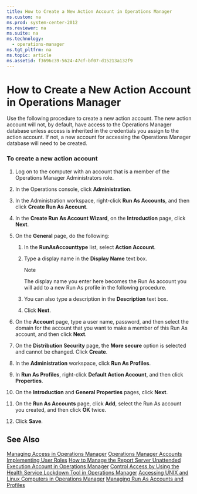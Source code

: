 ```yaml
---
title: How to Create a New Action Account in Operations Manager
ms.custom: na
ms.prod: system-center-2012
ms.reviewer: na
ms.suite: na
ms.technology: 
  - operations-manager
ms.tgt_pltfrm: na
ms.topic: article
ms.assetid: f3696c39-5624-47cf-bf07-d15213a132f9
---
```

# How to Create a New Action Account in Operations Manager
Use the following procedure to create a new action account. The new action account will not, by default, have access to the Operations Manager database unless access is inherited in the credentials you assign to the action account. If not, a new account for accessing the Operations Manager database will need to be created.

### To create a new action account

1.  Log on to the computer with an account that is a member of the Operations Manager Administrators role.

2.  In the Operations console, click **Administration**.

3.  In the Administration workspace, right\-click **Run As Accounts**, and then click **Create Run As Account**.

4.  In the **Create Run As Account Wizard**, on the **Introduction** page, click **Next**.

5.  On the **General** page, do the following:

    1.  In the **RunAsAccounttype** list, select **Action Account**.

    2.  Type a display name in the **Display Name** text box.

        > [!NOTE]
        > The display name you enter here becomes the Run As account you will add to a new Run As profile in the following procedure.

    3.  You can also type a description in the **Description** text box.

    4.  Click **Next**.

6.  On the **Account** page, type a user name, password, and then select the domain for the account that you want to make a member of this Run As account, and then click **Next**.

7.  On the **Distribution Security** page, the **More secure** option is selected and cannot be changed. Click **Create**.

8.  In the **Administration** workspace, click **Run As Profiles**.

9. In **Run As Profiles**, right\-click **Default Action Account**, and then click **Properties**.

10. On the **Introduction** and **General Properties** pages, click **Next**.

11. On the **Run As Accounts** page, click **Add**, select the Run As account you created, and then click **OK** twice.

12. Click **Save**.

## See Also
[Managing Access in Operations Manager](./Managing-Access-in-Operations-Manager.md)
[Operations Manager Accounts](./Operations-Manager-Accounts.md)
[Implementing User Roles](./Implementing-User-Roles.md)
[How to Manage the Report Server Unattended Execution Account in Operations Manager](./How-to-Manage-the-Report-Server-Unattended-Execution-Account-in-Operations-Manager.md)
[Control Access by Using the Health Service Lockdown Tool in Operations Manager](./Control-Access-by-Using-the-Health-Service-Lockdown-Tool-in-Operations-Manager.md)
[Accessing UNIX and Linux Computers in Operations Manager](./Accessing-UNIX-and-Linux-Computers-in-Operations-Manager.md)
[Managing Run As Accounts and Profiles](./Managing-Run-As-Accounts-and-Profiles.md)


